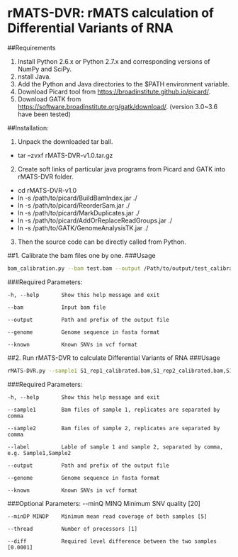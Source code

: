 # rMATS-DVR: rMATS calculation of Differential Variants of RNA

##Requirements

1. Install Python 2.6.x or Python 2.7.x and corresponding versions of NumPy and SciPy. 
2. nstall Java.
3. Add the Python and Java directories to the $PATH environment variable.
4. Download Picard tool from https://broadinstitute.github.io/picard/.
5. Download GATK from https://software.broadinstitute.org/gatk/download/. (version 3.0~3.6 have been tested)

##Installation:

1. Unpack the downloaded tar ball. <br>
 - tar –zvxf rMATS-DVR-v1.0.tar.gz 
2. Create soft links of particular java programs from Picard and GATK into rMATS-DVR folder.<br>
 - cd rMATS-DVR-v1.0 <br>
 - ln -s  /path/to/picard/BuildBamIndex.jar ./ <br>
 - ln -s /path/to/picard/ReorderSam.jar ./ <br>
 - ln -s /path/to/picard/MarkDuplicates.jar ./ <br>
 - ln -s /path/to/picard/AddOrReplaceReadGroups.jar ./ <br>
 - ln -s /path/to/GATK/GenomeAnalysisTK.jar ./ <br>
3. Then the source code can be directly called from Python. <br>


##1. Calibrate the bam files one by one.
###Usage
```bash
bam_calibration.py --bam test.bam --output /Path/to/output/test_calibrated --genome hg19.fa --known dbSNP147.vcf
```	
	
###Required Parameters:

	-h, --help       Show this help message and exit

	--bam            Input bam file

	--output         Path and prefix of the output file

	--genome         Genome sequence in fasta format

	--known          Known SNVs in vcf format



##2. Run rMATS-DVR to calculate Differential Variants of RNA
###Usage

```bash
rMATS-DVR.py --sample1 S1_rep1_calibrated.bam,S1_rep2_calibrated.bam,S1_rep3_calibrated.bam --sample2 			S2_rep1_calibrated.bam,S2_rep2_calibrated.bam,S2_rep3_calibrated.bam --label S1,S2 --genome hg19.fa --known dbSNP147.vcf --output /Path/to/output/S1_vs_S2 [--minQ 20] [--minDP 5] [--thread 1] [--diff 0.0001]
```

###Required Parameters:

	-h, --help       Show this help message and exit

	--sample1        Bam files of sample 1, replicates are separated by comma
	
	--sample2        Bam files of sample 2, replicates are separated by comma
	
	--label          Lable of sample 1 and sample 2, separated by comma, e.g. Sample1,Sample2

	--output         Path and prefix of the output file

	--genome         Genome sequence in fasta format

	--known          Known SNVs in vcf format
	
###Optional Parameters:	
	--minQ MINQ      Minimum SNV quality [20]
	
	--minDP MINDP    Minimum mean read coverage of both samples [5]
	
	--thread         Number of processors [1]
	
	--diff           Required level difference between the two samples [0.0001]

